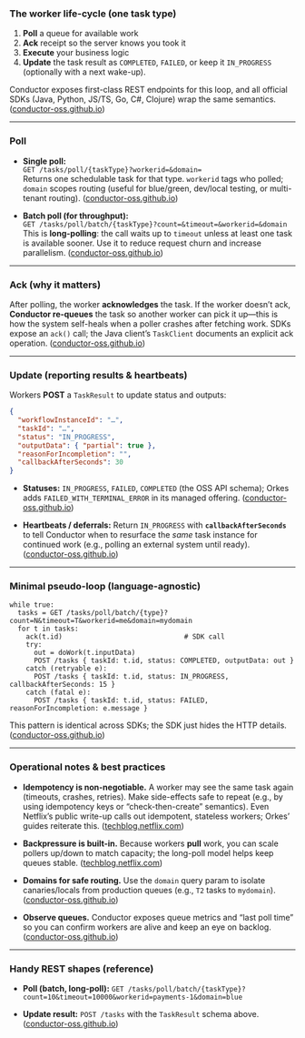 ### The worker life-cycle (one task type)

1. **Poll** a queue for available work 
2. **Ack** receipt so the server knows you took it 
3. **Execute** your business logic 
4. **Update** the task result as `COMPLETED`, `FAILED`, or keep it `IN_PROGRESS` (optionally with a next wake-up). 

Conductor exposes first-class REST endpoints for this loop, and all official SDKs (Java, Python, JS/TS, Go, C#, Clojure) wrap the same semantics. ([conductor-oss.github.io](https://conductor-oss.github.io/conductor/documentation/api/task.html "Task API - Conductor Documentation"))

---

### Poll

- **Single poll:**  
    `GET /tasks/poll/{taskType}?workerid=&domain=`  
    Returns one schedulable task for that type. `workerid` tags who polled; `domain` scopes routing (useful for blue/green, dev/local testing, or multi-tenant routing). ([conductor-oss.github.io](https://conductor-oss.github.io/conductor/documentation/api/task.html "Task API - Conductor Documentation"))
    
- **Batch poll (for throughput):**  
    `GET /tasks/poll/batch/{taskType}?count=&timeout=&workerid=&domain`  
    This is **long-polling**: the call waits up to `timeout` unless at least one task is available sooner. Use it to reduce request churn and increase parallelism. ([conductor-oss.github.io](https://conductor-oss.github.io/conductor/documentation/api/task.html "Task API - Conductor Documentation"))
    

---

### Ack (why it matters)

After polling, the worker **acknowledges** the task. If the worker doesn’t ack, **Conductor re-queues** the task so another worker can pick it up—this is how the system self-heals when a poller crashes after fetching work. SDKs expose an `ack()` call; the Java client’s `TaskClient` documents an explicit ack operation. ([conductor-oss.github.io](https://conductor-oss.github.io/conductor/documentation/api/task.html "Task API - Conductor Documentation"))

---

### Update (reporting results & heartbeats)

Workers **POST** a `TaskResult` to update status and outputs:

```json
{
  "workflowInstanceId": "…",
  "taskId": "…",
  "status": "IN_PROGRESS",
  "outputData": { "partial": true },
  "reasonForIncompletion": "",
  "callbackAfterSeconds": 30
}
```

- **Statuses:** `IN_PROGRESS`, `FAILED`, `COMPLETED` (the OSS API schema); Orkes adds `FAILED_WITH_TERMINAL_ERROR` in its managed offering. ([conductor-oss.github.io](https://conductor-oss.github.io/conductor/documentation/api/task.html "Task API - Conductor Documentation"))
    
- **Heartbeats / deferrals:** Return `IN_PROGRESS` with **`callbackAfterSeconds`** to tell Conductor when to resurface the _same_ task instance for continued work (e.g., polling an external system until ready). ([conductor-oss.github.io](https://conductor-oss.github.io/conductor/documentation/api/task.html "Task API - Conductor Documentation"))
    

---

### Minimal pseudo-loop (language-agnostic)

```text
while true:
  tasks = GET /tasks/poll/batch/{type}?count=N&timeout=T&workerid=me&domain=mydomain
  for t in tasks:
    ack(t.id)                              # SDK call
    try:
      out = doWork(t.inputData)
      POST /tasks { taskId: t.id, status: COMPLETED, outputData: out }
    catch (retryable e):
      POST /tasks { taskId: t.id, status: IN_PROGRESS, callbackAfterSeconds: 15 }
    catch (fatal e):
      POST /tasks { taskId: t.id, status: FAILED, reasonForIncompletion: e.message }
```

This pattern is identical across SDKs; the SDK just hides the HTTP details. ([conductor-oss.github.io](https://conductor-oss.github.io/conductor/documentation/clientsdks/index.html "Client SDKs - Conductor Documentation"))

---

### Operational notes & best practices

- **Idempotency is non-negotiable.** A worker may see the same task again (timeouts, crashes, retries). Make side-effects safe to repeat (e.g., by using idempotency keys or “check-then-create” semantics). Even Netflix’s public write-up calls out idempotent, stateless workers; Orkes’ guides reiterate this. ([techblog.netflix.com](https://techblog.netflix.com/2016/12/netflix-conductor-microservices.html?utm_source=chatgpt.com "Netflix Conductor: A microservices orchestrator"))
    
- **Backpressure is built-in.** Because workers **pull** work, you can scale pollers up/down to match capacity; the long-poll model helps keep queues stable. ([techblog.netflix.com](https://techblog.netflix.com/2016/12/netflix-conductor-microservices.html?utm_source=chatgpt.com "Netflix Conductor: A microservices orchestrator"))
    
- **Domains for safe routing.** Use the `domain` query param to isolate canaries/locals from production queues (e.g., `T2` tasks to `mydomain`). ([conductor-oss.github.io](https://conductor-oss.github.io/conductor/documentation/api/taskdomains.html "Task Domains - Conductor Documentation"))
    
- **Observe queues.** Conductor exposes queue metrics and “last poll time” so you can confirm workers are alive and keep an eye on backlog. ([conductor-oss.github.io](https://conductor-oss.github.io/conductor/documentation/api/task.html "Task API - Conductor Documentation"))
    

---

### Handy REST shapes (reference)

- **Poll (batch, long-poll):** `GET /tasks/poll/batch/{taskType}?count=10&timeout=10000&workerid=payments-1&domain=blue`
    
- **Update result:** `POST /tasks` with the `TaskResult` schema above. ([conductor-oss.github.io](https://conductor-oss.github.io/conductor/documentation/api/task.html "Task API - Conductor Documentation"))